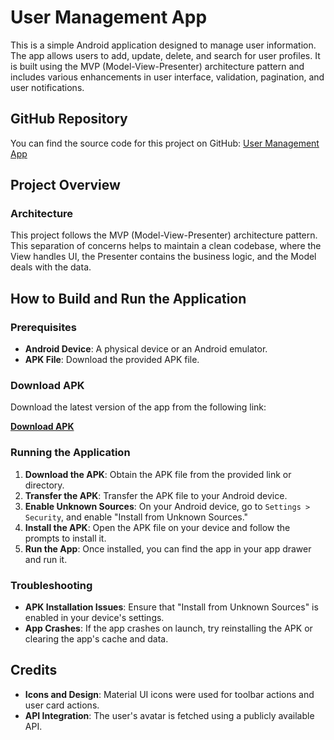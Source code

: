 # User Management App

This is a simple Android application designed to manage user information. The app allows users to add, update, delete, and search for user profiles. It is built using the MVP (Model-View-Presenter) architecture pattern and includes various enhancements in user interface, validation, pagination, and user notifications.

## GitHub Repository

You can find the source code for this project on GitHub: [User Management App](https://github.com/mutty320/AndroidApp.git)

## Project Overview

### Architecture

This project follows the MVP (Model-View-Presenter) architecture pattern. This separation of concerns helps to maintain a clean codebase, where the View handles UI, the Presenter contains the business logic, and the Model deals with the data.

## How to Build and Run the Application

### Prerequisites

- **Android Device**: A physical device or an Android emulator.
- **APK File**: Download the provided APK file.

### Download APK

Download the latest version of the app from the following link:

[**Download APK**](https://github.com/mutty320/AndroidApp/releases/download/v1.0.0/AndroidApp.apk)

### Running the Application

1. **Download the APK**: Obtain the APK file from the provided link or directory.
2. **Transfer the APK**: Transfer the APK file to your Android device.
3. **Enable Unknown Sources**: On your Android device, go to `Settings > Security`, and enable "Install from Unknown Sources."
4. **Install the APK**: Open the APK file on your device and follow the prompts to install it.
5. **Run the App**: Once installed, you can find the app in your app drawer and run it.

### Troubleshooting

- **APK Installation Issues**: Ensure that "Install from Unknown Sources" is enabled in your device's settings.
- **App Crashes**: If the app crashes on launch, try reinstalling the APK or clearing the app's cache and data.

## Credits

- **Icons and Design**: Material UI icons were used for toolbar actions and user card actions.
- **API Integration**: The user's avatar is fetched using a publicly available API.
